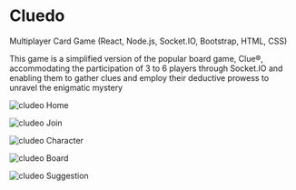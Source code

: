# Cluedo
Multiplayer Card Game (React, Node.js, Socket.IO, Bootstrap, HTML, CSS)

This game is a simplified version of the popular board game, Clue®, accommodating the participation of 3 to 6 players through Socket.IO and enabling them to gather clues and employ their deductive prowess to unravel the enigmatic mystery

![cludeo Home](/front-end/src/images/d1.png)

![cludeo Join](/front-end/src/images/d2.png)

![cludeo Character](/front-end/src/images/d3.png)

![cludeo Board](/front-end/src/images/d4.png)

![cludeo Suggestion](/front-end/src/images/d5.png)




